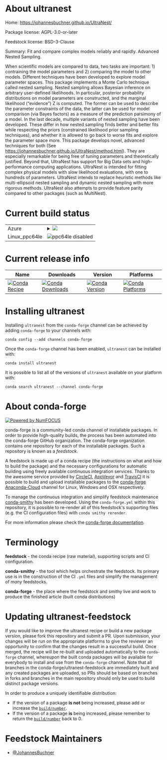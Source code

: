 About ultranest
===============

Home: https://johannesbuchner.github.io/UltraNest/

Package license: AGPL-3.0-or-later

Feedstock license: BSD-3-Clause

Summary: Fit and compare complex models reliably and rapidly. Advanced Nested Sampling.

When scientific models are compared to data, two tasks are important: 1) contraining the model parameters and 2) comparing the model to other models. Different techniques have been developed to explore model parameter spaces. This package implements a Monte Carlo technique called nested sampling.
Nested sampling allows Bayesian inference on arbitrary user-defined likelihoods. In particular, posterior probability distributions on model parameters are constructed, and the marginal likelihood (“evidence”) Z is computed. The former can be used to describe the parameter constraints of the data, the latter can be used for model comparison (via Bayes factors) as a measure of the prediction parsimony of a model.
In the last decade, multiple variants of nested sampling have been developed. These differ in how nested sampling finds better and better fits while respecting the priors (constrained likelihood prior sampling techniques), and whether it is allowed to go back to worse fits and explore the parameter space more.
This package develops novel, advanced techniques for both (See https://johannesbuchner.github.io/UltraNest/method.html). They are especially remarkable for being free of tuning parameters and theoretically justified. Beyond that, UltraNest has support for Big Data sets and high-performance computing applications.
UltraNest is intended for fitting complex physical models with slow likelihood evaluations, with one to hundreds of parameters. UltraNest intends to replace heuristic methods like multi-ellipsoid nested sampling and dynamic nested sampling with more rigorous methods. UltraNest also attempts to provide feature parity compared to other packages (such as MultiNest).


Current build status
====================


<table>
    
  <tr>
    <td>Azure</td>
    <td>
      <details>
        <summary>
          <a href="https://dev.azure.com/conda-forge/feedstock-builds/_build/latest?definitionId=8997&branchName=master">
            <img src="https://dev.azure.com/conda-forge/feedstock-builds/_apis/build/status/ultranest-feedstock?branchName=master">
          </a>
        </summary>
        <table>
          <thead><tr><th>Variant</th><th>Status</th></tr></thead>
          <tbody><tr>
              <td>linux_numpy1.14python3.6.____cpython</td>
              <td>
                <a href="https://dev.azure.com/conda-forge/feedstock-builds/_build/latest?definitionId=8997&branchName=master">
                  <img src="https://dev.azure.com/conda-forge/feedstock-builds/_apis/build/status/ultranest-feedstock?branchName=master&jobName=linux&configuration=linux_numpy1.14python3.6.____cpython" alt="variant">
                </a>
              </td>
            </tr><tr>
              <td>linux_numpy1.14python3.7.____cpython</td>
              <td>
                <a href="https://dev.azure.com/conda-forge/feedstock-builds/_build/latest?definitionId=8997&branchName=master">
                  <img src="https://dev.azure.com/conda-forge/feedstock-builds/_apis/build/status/ultranest-feedstock?branchName=master&jobName=linux&configuration=linux_numpy1.14python3.7.____cpython" alt="variant">
                </a>
              </td>
            </tr><tr>
              <td>linux_numpy1.14python3.8.____cpython</td>
              <td>
                <a href="https://dev.azure.com/conda-forge/feedstock-builds/_build/latest?definitionId=8997&branchName=master">
                  <img src="https://dev.azure.com/conda-forge/feedstock-builds/_apis/build/status/ultranest-feedstock?branchName=master&jobName=linux&configuration=linux_numpy1.14python3.8.____cpython" alt="variant">
                </a>
              </td>
            </tr><tr>
              <td>linux_numpy1.18python3.6.____73_pypy</td>
              <td>
                <a href="https://dev.azure.com/conda-forge/feedstock-builds/_build/latest?definitionId=8997&branchName=master">
                  <img src="https://dev.azure.com/conda-forge/feedstock-builds/_apis/build/status/ultranest-feedstock?branchName=master&jobName=linux&configuration=linux_numpy1.18python3.6.____73_pypy" alt="variant">
                </a>
              </td>
            </tr><tr>
              <td>osx_numpy1.14python3.6.____cpython</td>
              <td>
                <a href="https://dev.azure.com/conda-forge/feedstock-builds/_build/latest?definitionId=8997&branchName=master">
                  <img src="https://dev.azure.com/conda-forge/feedstock-builds/_apis/build/status/ultranest-feedstock?branchName=master&jobName=osx&configuration=osx_numpy1.14python3.6.____cpython" alt="variant">
                </a>
              </td>
            </tr><tr>
              <td>osx_numpy1.14python3.7.____cpython</td>
              <td>
                <a href="https://dev.azure.com/conda-forge/feedstock-builds/_build/latest?definitionId=8997&branchName=master">
                  <img src="https://dev.azure.com/conda-forge/feedstock-builds/_apis/build/status/ultranest-feedstock?branchName=master&jobName=osx&configuration=osx_numpy1.14python3.7.____cpython" alt="variant">
                </a>
              </td>
            </tr><tr>
              <td>osx_numpy1.14python3.8.____cpython</td>
              <td>
                <a href="https://dev.azure.com/conda-forge/feedstock-builds/_build/latest?definitionId=8997&branchName=master">
                  <img src="https://dev.azure.com/conda-forge/feedstock-builds/_apis/build/status/ultranest-feedstock?branchName=master&jobName=osx&configuration=osx_numpy1.14python3.8.____cpython" alt="variant">
                </a>
              </td>
            </tr><tr>
              <td>osx_numpy1.18python3.6.____73_pypy</td>
              <td>
                <a href="https://dev.azure.com/conda-forge/feedstock-builds/_build/latest?definitionId=8997&branchName=master">
                  <img src="https://dev.azure.com/conda-forge/feedstock-builds/_apis/build/status/ultranest-feedstock?branchName=master&jobName=osx&configuration=osx_numpy1.18python3.6.____73_pypy" alt="variant">
                </a>
              </td>
            </tr><tr>
              <td>win_python3.6.____cpython</td>
              <td>
                <a href="https://dev.azure.com/conda-forge/feedstock-builds/_build/latest?definitionId=8997&branchName=master">
                  <img src="https://dev.azure.com/conda-forge/feedstock-builds/_apis/build/status/ultranest-feedstock?branchName=master&jobName=win&configuration=win_python3.6.____cpython" alt="variant">
                </a>
              </td>
            </tr><tr>
              <td>win_python3.7.____cpython</td>
              <td>
                <a href="https://dev.azure.com/conda-forge/feedstock-builds/_build/latest?definitionId=8997&branchName=master">
                  <img src="https://dev.azure.com/conda-forge/feedstock-builds/_apis/build/status/ultranest-feedstock?branchName=master&jobName=win&configuration=win_python3.7.____cpython" alt="variant">
                </a>
              </td>
            </tr><tr>
              <td>win_python3.8.____cpython</td>
              <td>
                <a href="https://dev.azure.com/conda-forge/feedstock-builds/_build/latest?definitionId=8997&branchName=master">
                  <img src="https://dev.azure.com/conda-forge/feedstock-builds/_apis/build/status/ultranest-feedstock?branchName=master&jobName=win&configuration=win_python3.8.____cpython" alt="variant">
                </a>
              </td>
            </tr>
          </tbody>
        </table>
      </details>
    </td>
  </tr>
  <tr>
    <td>Linux_ppc64le</td>
    <td>
      <img src="https://img.shields.io/badge/ppc64le-disabled-lightgrey.svg" alt="ppc64le disabled">
    </td>
  </tr>
</table>

Current release info
====================

| Name | Downloads | Version | Platforms |
| --- | --- | --- | --- |
| [![Conda Recipe](https://img.shields.io/badge/recipe-ultranest-green.svg)](https://anaconda.org/conda-forge/ultranest) | [![Conda Downloads](https://img.shields.io/conda/dn/conda-forge/ultranest.svg)](https://anaconda.org/conda-forge/ultranest) | [![Conda Version](https://img.shields.io/conda/vn/conda-forge/ultranest.svg)](https://anaconda.org/conda-forge/ultranest) | [![Conda Platforms](https://img.shields.io/conda/pn/conda-forge/ultranest.svg)](https://anaconda.org/conda-forge/ultranest) |

Installing ultranest
====================

Installing `ultranest` from the `conda-forge` channel can be achieved by adding `conda-forge` to your channels with:

```
conda config --add channels conda-forge
```

Once the `conda-forge` channel has been enabled, `ultranest` can be installed with:

```
conda install ultranest
```

It is possible to list all of the versions of `ultranest` available on your platform with:

```
conda search ultranest --channel conda-forge
```


About conda-forge
=================

[![Powered by NumFOCUS](https://img.shields.io/badge/powered%20by-NumFOCUS-orange.svg?style=flat&colorA=E1523D&colorB=007D8A)](http://numfocus.org)

conda-forge is a community-led conda channel of installable packages.
In order to provide high-quality builds, the process has been automated into the
conda-forge GitHub organization. The conda-forge organization contains one repository
for each of the installable packages. Such a repository is known as a *feedstock*.

A feedstock is made up of a conda recipe (the instructions on what and how to build
the package) and the necessary configurations for automatic building using freely
available continuous integration services. Thanks to the awesome service provided by
[CircleCI](https://circleci.com/), [AppVeyor](https://www.appveyor.com/)
and [TravisCI](https://travis-ci.com/) it is possible to build and upload installable
packages to the [conda-forge](https://anaconda.org/conda-forge)
[Anaconda-Cloud](https://anaconda.org/) channel for Linux, Windows and OSX respectively.

To manage the continuous integration and simplify feedstock maintenance
[conda-smithy](https://github.com/conda-forge/conda-smithy) has been developed.
Using the ``conda-forge.yml`` within this repository, it is possible to re-render all of
this feedstock's supporting files (e.g. the CI configuration files) with ``conda smithy rerender``.

For more information please check the [conda-forge documentation](https://conda-forge.org/docs/).

Terminology
===========

**feedstock** - the conda recipe (raw material), supporting scripts and CI configuration.

**conda-smithy** - the tool which helps orchestrate the feedstock.
                   Its primary use is in the construction of the CI ``.yml`` files
                   and simplify the management of *many* feedstocks.

**conda-forge** - the place where the feedstock and smithy live and work to
                  produce the finished article (built conda distributions)


Updating ultranest-feedstock
============================

If you would like to improve the ultranest recipe or build a new
package version, please fork this repository and submit a PR. Upon submission,
your changes will be run on the appropriate platforms to give the reviewer an
opportunity to confirm that the changes result in a successful build. Once
merged, the recipe will be re-built and uploaded automatically to the
`conda-forge` channel, whereupon the built conda packages will be available for
everybody to install and use from the `conda-forge` channel.
Note that all branches in the conda-forge/ultranest-feedstock are
immediately built and any created packages are uploaded, so PRs should be based
on branches in forks and branches in the main repository should only be used to
build distinct package versions.

In order to produce a uniquely identifiable distribution:
 * If the version of a package **is not** being increased, please add or increase
   the [``build/number``](https://conda.io/docs/user-guide/tasks/build-packages/define-metadata.html#build-number-and-string).
 * If the version of a package **is** being increased, please remember to return
   the [``build/number``](https://conda.io/docs/user-guide/tasks/build-packages/define-metadata.html#build-number-and-string)
   back to 0.

Feedstock Maintainers
=====================

* [@JohannesBuchner](https://github.com/JohannesBuchner/)

